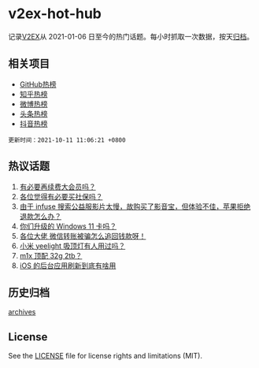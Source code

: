 # v2ex-hot-hub

 记录[V2EX](https://www.v2ex.com/)从 2021-01-06 日至今的热门话题。每小时抓取一次数据，按天[归档](archives)。
 
 ## 相关项目

- [GitHub热榜](https://github.com/snaildev/github-hot-hub)
- [知乎热榜](https://github.com/snaildev/zhihu-hot-hub)
- [微博热榜](https://github.com/snaildev/weibo-hot-hub)
- [头条热榜](https://github.com/snaildev/toutiao-hot-hub)
- [抖音热榜](https://github.com/snaildev/douyin-hot-hub)


 `更新时间：2021-10-11 11:06:21 +0800`

## 热议话题

1. [有必要再续费大会员吗？](https://www.v2ex.com/t/806822)
1. [各位觉得有必要买社保吗？](https://www.v2ex.com/t/806939)
1. [由于 infuse 搜索公益服影片太慢，故购买了影音宝，但体验不佳，苹果拒绝退款怎么办？](https://www.v2ex.com/t/806819)
1. [你们升级的 Windows 11 卡吗？](https://www.v2ex.com/t/806890)
1. [各位大佬 微信转账被骗怎么追回钱款呀！](https://www.v2ex.com/t/806931)
1. [小米 yeelight 吸顶灯有人用过吗？](https://www.v2ex.com/t/806887)
1. [m1x 顶配 32g 2tb？](https://www.v2ex.com/t/806858)
1. [iOS 的后台应用刷新到底有啥用](https://www.v2ex.com/t/806896)

## 历史归档

[archives](archives)

## License

See the [LICENSE](LICENSE) file for license rights and limitations (MIT).
